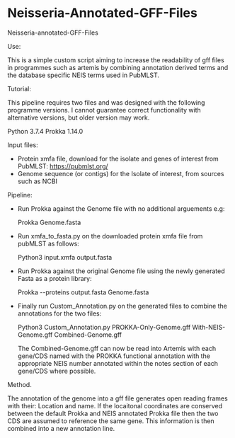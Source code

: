 # Neisseria-Annotated-GFF-Files
Neisseria-annotated-GFF-Files

Use:

This is a simple custom script aiming to increase the readability of gff files in programmes such as artemis by combining 
annotation derived terms and the database specific NEIS terms used in PubMLST. 

Tutorial:

This  pipeline requires two files and was designed with the following programme versions. I cannot guarantee correct 
functionality with alternative versions, but older version may work.

Python 3.7.4
Prokka 1.14.0

Input files:
  - Protein xmfa file, download for the isolate and genes of interest from PubMLST: https://pubmlst.org/
  - Genome sequence (or contigs) for the Isolate of interest, from sources such as NCBI
  
Pipeline:
- Run Prokka against the Genome file with no additional arguements e.g:
  
  Prokka Genome.fasta
  
- Run xmfa_to_fasta.py on the downloaded protein xmfa file from pubMLST as follows:
  
  Python3 input.xmfa output.fasta
 
- Run Prokka against the original Genome file using the newly generated Fasta as a protein library:

  Prokka --proteins output.fasta Genome.fasta
  
- Finally run Custom_Annotation.py on the generated files to combine the annotations for the two files:

  Python3 Custom_Annotation.py PROKKA-Only-Genome.gff With-NEIS-Genome.gff Combined-Genome.gff
  
  The Combined-Genome.gff can now be read into Artemis with each gene/CDS named with the PROKKA functional annotation 
  with the appropriate NEIS number annotated within the notes section of each gene/CDS where possible.
  
  
  
Method.
  
The annotation of the genome into a gff file generates open reading frames with their: Location and name.
If the locaitonal coordinates are conserved between the default Prokka and NEIS annotated Prokka file then the
two CDS are assumed to reference the same gene. This information is then combined into a new annotation line. 
  
  
  
  
  




